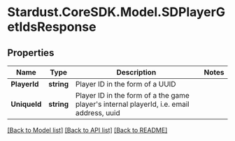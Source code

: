 # Stardust.CoreSDK.Model.SDPlayerGetIdsResponse
## Properties

Name | Type | Description | Notes
------------ | ------------- | ------------- | -------------
**PlayerId** | **string** | Player ID in the form of a UUID | 
**UniqueId** | **string** | Player ID in the form of a the game player&#x27;s internal playerId, i.e. email address, uuid | 

[[Back to Model list]](../README.md#documentation-for-models) [[Back to API list]](../README.md#documentation-for-api-endpoints) [[Back to README]](../README.md)

